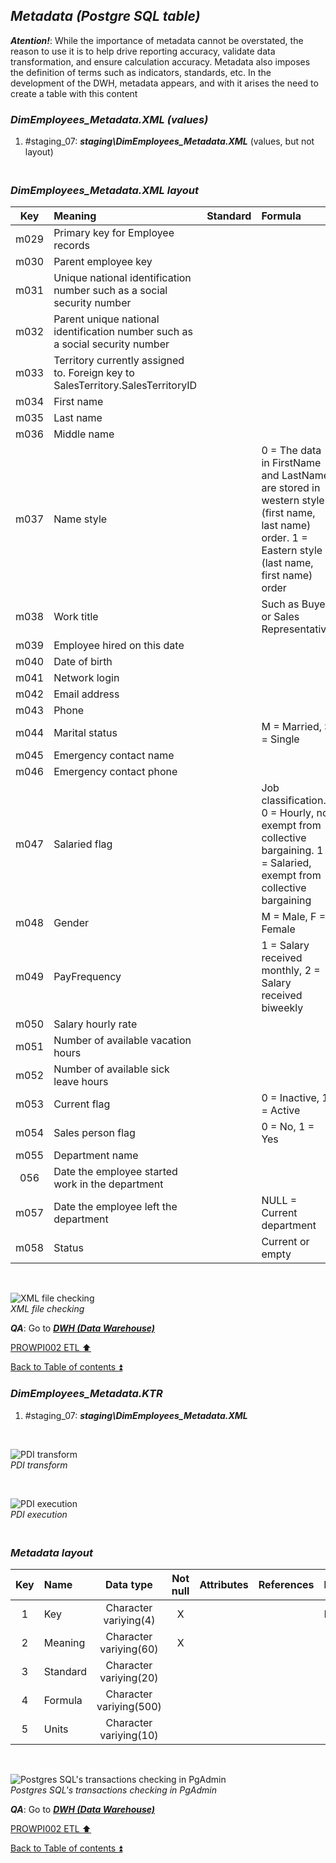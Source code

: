 ## **_Metadata (Postgre SQL table)_**  

**_Atention!_**: While the importance of metadata cannot be overstated, the reason to use it is to help drive reporting accuracy, validate data transformation, and ensure calculation accuracy. Metadata also imposes the definition of terms such as indicators, standards, etc. In the development of the DWH, metadata appears, and with it arises the need to create a table with this content  

### **_DimEmployees\_Metadata.XML (values)_**  
  1. #staging_07: **_staging\DimEmployees\_Metadata.XML_** (values, but not layout)  

### **_<p><br>DimEmployees\_Metadata.XML layout</p>_**  

| Key      	| Meaning                                 | Standard              | Formula                                                                  | Units |
| :-------: | :-------------------------------------- | :-------------------: | :----------------------------------------------------------------------- | :---: |
| m029      | Primary key for Employee records        |                       |                                                                          |       |
| m030      | Parent employee key                     |                       |                                                                          |       |
| m031      | Unique national identification number such as a social security number |                       |                                                                          |       |
| m032      | Parent unique national identification number such as a social security number |                       |                                                                          |       |
| m033      | Territory currently assigned to. Foreign key to SalesTerritory.SalesTerritoryID |                       |                                                                          |       |
| m034      | First name                              |                       |                                                                          |       |
| m035      | Last name                               |                       |                                                                          |       |
| m036      | Middle name                             |                       |                                                                          |       |
| m037      | Name style                              |                       | 0 = The data in FirstName and LastName are stored in western style (first name, last name) order. 1 = Eastern style (last name, first name) order |       |
| m038      | Work title                              |                       | Such as Buyer or Sales Representative                                                    |       |
| m039      | Employee hired on this date             |                       |                                                                          |       |
| m040      | Date of birth                           |                       |                                                                          |       |
| m041      | Network login                           |                       |                                                                          |       |
| m042      | Email address                           |                       |                                                                          |       |
| m043      | Phone                                   |                       |                                                                          |       |
| m044      | Marital status                          |                       | M = Married, S = Single                                                  |       |
| m045      | Emergency contact name                  |                       |                                                                          |       |
| m046      | Emergency contact phone                 |                       |                                                                          |       |
| m047      | Salaried flag                           |                       | Job classification. 0 = Hourly, not exempt from collective bargaining. 1 = Salaried, exempt from collective bargaining |       |
| m048      | Gender                                  |                       | M = Male, F = Female                                                     |       |
| m049      | PayFrequency                            |                       | 1 = Salary received monthly, 2 = Salary received biweekly                |       |
| m050      | Salary hourly rate                      |                       |                                                                          |       |
| m051      | Number of available vacation hours      |                       |                                                                          |       |
| m052      | Number of available sick leave hours    |                       |                                                                          |       |
| m053      | Current flag                            |                       | 0 = Inactive, 1 = Active                                                 |       |
| m054      | Sales person flag                       |                       | 0 = No, 1 = Yes                                                          |       |
| m055      | Department name                         |                       |                                                                          |       |
| 056       | Date the employee started work in the department |                       |                                                                          |       |
| m057      | Date the employee left the department   |                       | NULL = Current department                                                |       |
| m058      | Status                                  |                       | Current or empty                                                         |       |

   <p><br></p>  
 
  ![XML file checking](https://i.imgur.com/p7zDyhq.png)  
  _XML file checking_  

  **_QA_**: Go to **_[DWH (Data Warehouse)](dwh.md)_**  

[PROWPI002 ETL :arrow_up:](prowpi002_etl_adventureworksdw2022_db.md)  

[Back to Table of contents :arrow_double_up:](../README.md)  


### **_DimEmployees\_Metadata.KTR_**  
  1. #staging_07: **_staging\DimEmployees\_Metadata.XML_**  

   <p><br></p>  

  ![PDI transform](https://i.imgur.com/MGbrGYe.png)  
  _PDI transform_  

  <p><br></p>  

  ![PDI execution](https://i.imgur.com/7djiMsi.png)  
  _PDI execution_ 

### **_<p><br>Metadata layout</p>_**  

| Key	| Name                  | Data type              | Not null | Attributes | References            | Description |
| :-: | :-------------------- | :--------------------: | :------: | :--------- | :-------------------- | :-----------| 
| 1   | Key                   | Character variying(4)  | X        |            |                       | PK,FK       |
| 2   | Meaning               | Character variying(60) | X        |            |                       |             |
| 3   | Standard              | Character variying(20) |          |            |                       |             |
| 4   | Formula               | Character variying(500)|          |            |                       |             |
| 5   | Units                 | Character variying(10) |          |            |                       |             |

   <p><br></p>  
 
  ![Postgres SQL's transactions checking in PgAdmin](https://i.imgur.com/d574Yyf.png)  
  _Postgres SQL's transactions checking in PgAdmin_  

  **_QA_**: Go to **_[DWH (Data Warehouse)](dwh.md)_**  

[PROWPI002 ETL :arrow_up:](prowpi002_etl_adventureworksdw2022_db.md)  

[Back to Table of contents :arrow_double_up:](../README.md)  
